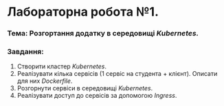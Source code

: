 # Лабораторна робота №1.

### Тема: Розгортання додатку в середовищі _Kubernetes._

### Завдання:

1. Створити кластер _Kubernetes_.
2. Реалізувати кілька сервісів (1 сервіс на студента + клієнт). Описати для них _Dockerfile_.
3. Розгорнути сервіси в середовищі _Kubernetes_.
4. Реалізувати доступ до сервісів за допомогою _Ingress_.
